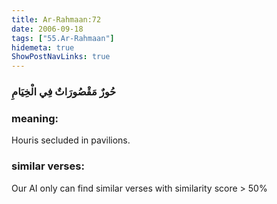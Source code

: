 ```yaml
---
title: Ar-Rahmaan:72
date: 2006-09-18
tags: ["55.Ar-Rahmaan"]
hidemeta: true 
ShowPostNavLinks: true 
---
```

### حُورٌ مَقْصُورَاتٌ فِي الْخِيَامِ
### meaning: 
Houris secluded in pavilions.
### similar verses: 

Our AI only can find similar verses with similarity score > 50% 




